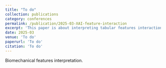 ```yaml
---
title: "To do"
collection: publications
category: conferences
permalink: /publication/2025-03-XAI-feature-interaction
excerpt: 'This paper is about interpreting tabular features interactions.'
date: 2025-03
venue: 'To do'
paperurl: 'To do'
citation: 'To do'
---
```

Biomechanical features interpretation.
